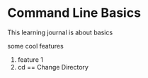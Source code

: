# Command Line Basics

This learning journal is about basics

some cool features
1. feature 1
2. cd == Change Directory
